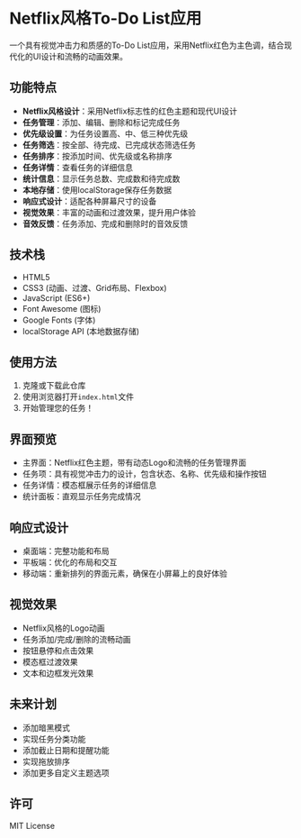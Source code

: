 # Netflix风格To-Do List应用

一个具有视觉冲击力和质感的To-Do List应用，采用Netflix红色为主色调，结合现代化的UI设计和流畅的动画效果。

## 功能特点

- **Netflix风格设计**：采用Netflix标志性的红色主题和现代UI设计
- **任务管理**：添加、编辑、删除和标记完成任务
- **优先级设置**：为任务设置高、中、低三种优先级
- **任务筛选**：按全部、待完成、已完成状态筛选任务
- **任务排序**：按添加时间、优先级或名称排序
- **任务详情**：查看任务的详细信息
- **统计信息**：显示任务总数、完成数和待完成数
- **本地存储**：使用localStorage保存任务数据
- **响应式设计**：适配各种屏幕尺寸的设备
- **视觉效果**：丰富的动画和过渡效果，提升用户体验
- **音效反馈**：任务添加、完成和删除时的音效反馈

## 技术栈

- HTML5
- CSS3 (动画、过渡、Grid布局、Flexbox)
- JavaScript (ES6+)
- Font Awesome (图标)
- Google Fonts (字体)
- localStorage API (本地数据存储)

## 使用方法

1. 克隆或下载此仓库
2. 使用浏览器打开`index.html`文件
3. 开始管理您的任务！

## 界面预览

- 主界面：Netflix红色主题，带有动态Logo和流畅的任务管理界面
- 任务项：具有视觉冲击力的设计，包含状态、名称、优先级和操作按钮
- 任务详情：模态框展示任务的详细信息
- 统计面板：直观显示任务完成情况

## 响应式设计

- 桌面端：完整功能和布局
- 平板端：优化的布局和交互
- 移动端：重新排列的界面元素，确保在小屏幕上的良好体验

## 视觉效果

- Netflix风格的Logo动画
- 任务添加/完成/删除的流畅动画
- 按钮悬停和点击效果
- 模态框过渡效果
- 文本和边框发光效果

## 未来计划

- 添加暗黑模式
- 实现任务分类功能
- 添加截止日期和提醒功能
- 实现拖放排序
- 添加更多自定义主题选项

## 许可

MIT License